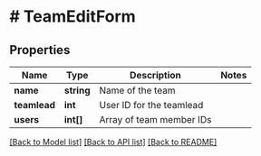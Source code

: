 # # TeamEditForm

## Properties

Name | Type | Description | Notes
------------ | ------------- | ------------- | -------------
**name** | **string** | Name of the team |
**teamlead** | **int** | User ID for the teamlead |
**users** | **int[]** | Array of team member IDs |

[[Back to Model list]](../../README.md#models) [[Back to API list]](../../README.md#endpoints) [[Back to README]](../../README.md)
